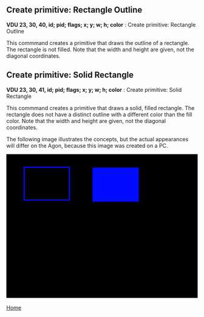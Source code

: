 ## Create primitive: Rectangle Outline
<b>VDU 23, 30, 40, id; pid; flags; x; y; w; h; color</b> : Create primitive: Rectangle Outline

This commmand creates a primitive that draws the outline of a rectangle. The rectangle is not filled. Note that the width and
height are given, not the diagonal coordinates.

## Create primitive: Solid Rectangle
<b>VDU 23, 30, 41, id; pid; flags; x; y; w; h; color</b> : Create primitive: Solid Rectangle

This commmand creates a primitive that draws a solid, filled rectangle.
The rectangle does not have a distinct outline with a different
color than the fill color.
Note that the width and height are given, not the diagonal coordinates.

The following image illustrates the concepts, but the actual appearances will differ on the Agon, because this image was created on a PC.

![Rectangle](rectangle.png)

[Home](otf_mode.md)
